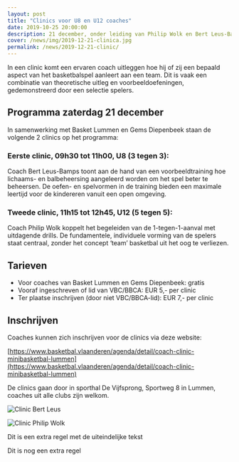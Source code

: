 ```yaml
---
layout: post
title: "Clinics voor U8 en U12 coaches"
date: 2019-10-25 20:00:00
description: 21 december, onder leiding van Philip Wolk en Bert Leus-Bamps. 
cover: /news/img/2019-12-21-clinica.jpg
permalink: /news/2019-12-21-clinic/
---
```


In een clinic komt een ervaren coach uitleggen hoe hij of zij een bepaald aspect van het basketbalspel aanleert aan een team. Dit is vaak een combinatie van theoretische uitleg en voorbeeldoefeningen, gedemonstreerd door een selectie spelers.

## Programma zaterdag 21 december

In samenwerking met Basket Lummen en Gems Diepenbeek staan de volgende 2 clinics op het programma:

### Eerste clinic, 09h30 tot 11h00, U8 (3 tegen 3): 
Coach Bert Leus-Bamps toont aan de hand van een voorbeeldtraining hoe lichaams- en balbeheersing aangeleerd worden om het spel beter te beheersen. De oefen- en spelvormen in de training bieden een maximale leertijd voor de kindereren vanuit een open omgeving.

### Tweede clinic, 11h15 tot 12h45, U12 (5 tegen 5): 
Coach Philip Wolk koppelt het begeleiden van de 1-tegen-1-aanval met uitdagende drills. De fundamentele, individuele vorming van de spelers staat centraal, zonder het concept ‘team’ basketbal uit het oog te verliezen.

## Tarieven
- Voor coaches van Basket Lummen en Gems Diepenbeek:    gratis
- Vooraf ingeschreven of lid van VBC/BBCA:              EUR 5,- per clinic
- Ter plaatse inschrijven (door niet VBC/BBCA-lid):     EUR 7,- per clinic

## Inschrijven

Coaches kunnen zich inschrijven voor de clinics via deze website:

[https://www.basketbal.vlaanderen/agenda/detail/coach-clinic-minibasketbal-lummen](https://www.basketbal.vlaanderen/agenda/detail/coach-clinic-minibasketbal-lummen) 

De clinics gaan door in sporthal De Vijfsprong, Sportweg 8 in Lummen, coaches uit alle clubs zijn welkom. 

![Clinic Bert Leus](/news/img/2019-12-21-clinicb.jpg)

![Clinic Philip Wolk](/news/img/2019-12-21-clinicc.jpg)

Dit is een extra regel met de uiteindelijke tekst

Dit is nog een extra regel
